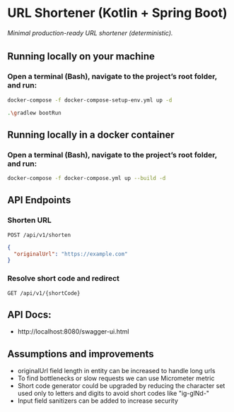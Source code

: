 # URL Shortener (Kotlin + Spring Boot)

###### Minimal production-ready URL shortener (deterministic).

## Running locally on your machine
### Open a terminal (Bash), navigate to the project’s root folder, and run:
```bash
docker-compose -f docker-compose-setup-env.yml up -d
```
```bash
.\gradlew bootRun
```

## Running locally in a docker container
### Open a terminal (Bash), navigate to the project’s root folder, and run:
```bash
docker-compose -f docker-compose.yml up --build -d
```

##
## API Endpoints
### Shorten URL
`POST /api/v1/shorten`
```json
{
  "originalUrl": "https://example.com"
}
```
### Resolve short code and redirect
`GET /api/v1/{shortCode}`

##
## API Docs:
- http://localhost:8080/swagger-ui.html

##
## Assumptions and improvements
- originalUrl field length in entity can be increased to handle long urls
- To find bottlenecks or slow requests we can use Micrometer metric
- Short code generator could be upgraded by reducing the character set used only to letters and digits to avoid short codes like "ig-glNd-"
- Input field sanitizers can be added to increase security